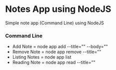 # Notes App using NodeJS

Simple note app (Command Line) using NodeJS

### **Command Line**

- Add Note = node app add --title="" --body=""
- Remove Note = node app remove --title=""
- Listing Notes = node app list
- Reading Note = node app read --title=""
